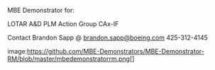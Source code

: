 MBE Demonstrator for:

LOTAR
A&D PLM Action Group
CAx-IF

Contact Brandon Sapp @
brandon.sapp@boeing.com
425-312-4145

image:https://github.com/MBE-Demonstrators/MBE-Demonstrator-RM/blob/master/mbedemonstratorrm.png[]
